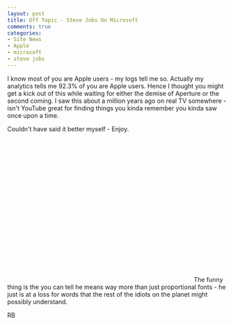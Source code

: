 ```yaml
---
layout: post
title: Off Topic - Steve Jobs On Microsoft
comments: true
categories:
- Site News
- Apple
- microsoft
- steve jobs
---
```

I know most of you are Apple users - my logs tell me so. Actually my analytics tells me 92.3% of you are Apple users. Hence I thought you might get a kick out of this while waiting for either the demise of Aperture or the second coming. I saw this about a million years ago on real TV somewhere - isn't YouTube great for finding things you kinda remember you kinda saw once upon a time.

Couldn't have said it better myself - Enjoy.
<object classid="clsid:d27cdb6e-ae6d-11cf-96b8-444553540000" width="425" height="344" codebase="http://download.macromedia.com/pub/shockwave/cabs/flash/swflash.cab#version=6,0,40,0"><param name="allowFullScreen" value="true" /><param name="allowscriptaccess" value="always" /><param name="src" value="http://www.youtube.com/v/dR8SAFRBmcU&amp;hl=en&amp;fs=1&amp;" /><param name="allowfullscreen" value="true" /><embed type="application/x-shockwave-flash" width="425" height="344" src="http://www.youtube.com/v/dR8SAFRBmcU&amp;hl=en&amp;fs=1&amp;" allowscriptaccess="always" allowfullscreen="true"></embed></object>
The funny thing is the you can tell he means way more than just proportional fonts - he just is at a loss for words that the rest of the idiots on the planet might possibly understand.

RB